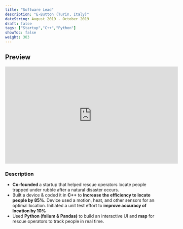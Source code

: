 ```yaml
---
title: "Software Lead"
description: "E-Button (Turin, Italy)"
dateString: August 2019 - October 2019
draft: false
tags: ["Startup","C++","Python"]
showToc: false
weight: 303
--- 
```

## Preview
<iframe width="560" height="315" src="https://www.youtube.com/embed/rYctlJDT7oA" title="YouTube video player" frameborder="0" allow="accelerometer; autoplay; clipboard-write; encrypted-media; gyroscope; picture-in-picture" allowfullscreen></iframe>

### Description
- **Co-founded** a startup that helped rescue operators locate people trapped under rubble after a natural disaster occurs. 
- Built a device & coded it in **C++** to **Increase the efficiency to locate people by 85%**. Device used a motion, heat, and other sensors for an optimal location. Initiated a unit test effort to **improve accuracy of location by 10%**  
- Used **Python (folium & Pandas)** to build an interactive UI and **map** for rescue operators to track people in real time. 

